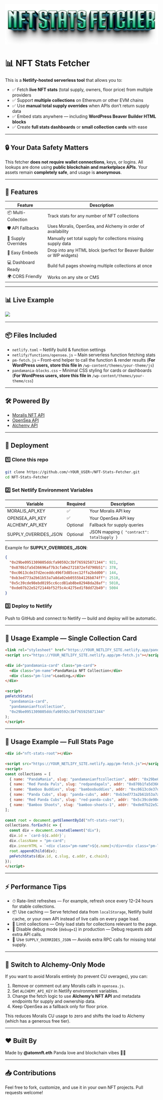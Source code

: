 ![Header](Images/mainheader.png)

# 📊 NFT Stats Fetcher

This is a **Netlify-hosted serverless tool** that allows you to:

* ✅ Fetch **live NFT stats** (total supply, owners, floor price) from multiple providers
* ✅ Support **multiple collections** on Ethereum or other EVM chains
* ✅ Use **manual total supply overrides** when APIs don’t return supply data
* ✅ Embed stats anywhere — including **WordPress Beaver Builder HTML blocks**
* ✅ Create **full stats dashboards** or **small collection cards** with ease

---

## 🔒 Your Data Safety Matters

This fetcher **does not require wallet connections**, keys, or logins.
All lookups are done using **public blockchain and marketplace APIs**.
Your assets remain **completely safe**, and usage is **anonymous**.

---

## 🚀 Features

| Feature             | Description                                                         |
| ------------------- | ------------------------------------------------------------------- |
| 📦 Multi-Collection | Track stats for any number of NFT collections                       |
| 🛡 API Fallbacks    | Uses Moralis, OpenSea, and Alchemy in order of availability         |
| 📝 Supply Overrides | Manually set total supply for collections missing supply data       |
| 🎨 Easy Embeds      | Drop into any HTML block (perfect for Beaver Builder or WP widgets) |
| 💻 Dashboard Ready  | Build full pages showing multiple collections at once               |
| 🌍 CORS Friendly    | Works on any site or CMS                                            |

---

## 📊 Live Example

[![](Images/demo-link.png)](https://YOUR_NETLIFY_SITE.netlify.app/)

---

## 📦 Files Included

* `netlify.toml` – Netlify build & function settings
* `netlify/functions/opensea.js` – Main serverless function fetching stats
* `pm-fetch.js` – Front-end helper to call the function & render results  (**For WordPress users, store this file in** `/wp-content/themes/your-theme/js`)
* `pandamania-blocks.css` – Minimal CSS styling for cards or dashboards  (**For WordPress users, store this file in** `/wp-content/themes/your-theme/css`)

---

## 🛠️ Powered By

* [Moralis NFT API](https://moralis.io/)
* [OpenSea API](https://docs.opensea.io/)
* [Alchemy API](https://www.alchemy.com/)

---

## 🚀 Deployment

### 1️⃣ Clone this repo

```bash
git clone https://github.com/<YOUR_USER>/NFT-Stats-Fetcher.git
cd NFT-Stats-Fetcher
```

### 2️⃣ Set Netlify Environment Variables

| Variable                | Required | Description                                |
| ----------------------- | -------- | ------------------------------------------ |
| MORALIS\_API\_KEY       | ✅        | Your Moralis API key                       |
| OPENSEA\_API\_KEY       | ✅        | Your OpenSea API key                       |
| ALCHEMY\_API\_KEY       | Optional | Fallback for supply queries                |
| SUPPLY\_OVERRIDES\_JSON | Optional | JSON mapping `{ "contract": totalSupply }` |

Example for **SUPPLY\_OVERRIDES\_JSON**:

```json
{
  "0x29be0951309805ddcfa90592c3bf765925871344": 921,
  "0x870b1fa5d36696af7b3cfa0e2721872efd790b51": 378,
  "0xc0613cde37d2eceddc496f3d85cec12ffa2bdd00": 144,
  "0xb3ed773a2b61b53a7a8da02eb0555b4126b874ff": 2510,
  "0x5c39cde98ebd0195cc6ccd81ab8be82948da28af": 5010,
  "0xde07b22e52f2144bf52f5c4c4275ed1f8dd72b49": 5004
}
```

### 3️⃣ Deploy to Netlify

Push to GitHub and connect to Netlify — build and deploy will be automatic.

---

## 📜 Usage Example — Single Collection Card

```html
<link rel="stylesheet" href="https://YOUR_NETLIFY_SITE.netlify.app/pandamania-blocks.css">
<script src="https://YOUR_NETLIFY_SITE.netlify.app/pm-fetch.js"></script>

<div id="pandamania-card" class="pm-card">
  <div class="pm-name">PandaMania NFT Collection</div>
  <div class="pm-line">Loading…</div>
</div>

<script>
pmFetchStats(
  "pandamania-card",
  "pandamanianftcollection",
  "0x29be0951309805ddcfa90592c3bf765925871344"
);
</script>
```

---

## 📜 Usage Example — Full Stats Page

```html
<div id="nft-stats-root"></div>

<script src="https://YOUR_NETLIFY_SITE.netlify.app/pm-fetch.js"></script>
<script>
const collections = [
  { name: "PandaMania", slug: "pandamanianftcollection", addr: "0x29be0951309805ddcfa90592c3bf765925871344", chain: "eth" },
  { name: "Red Panda Pals", slug: "redpandapals", addr: "0x870b1fa5d36696af7b3cfa0e2721872efd790b51", chain: "eth" },
  { name: "Bamboo Buddies", slug: "bamboobuddies", addr: "0xc0613cde37d2eceddc496f3d85cec12ffa2bdd00", chain: "eth" },
  { name: "Panda Cubs", slug: "panda-cubs", addr: "0xb3ed773a2b61b53a7a8da02eb0555b4126b874ff", chain: "eth" },
  { name: "Red Panda Cubs", slug: "red-panda-cubs", addr: "0x5c39cde98ebd0195cc6ccd81ab8be82948da28af", chain: "eth" },
  { name: "Bamboo Shoots", slug: "bamboo-shoots-1", addr: "0xde07b22e52f2144bf52f5c4c4275ed1f8dd72b49", chain: "eth" }
];

const root = document.getElementById("nft-stats-root");
collections.forEach(c => {
  const div = document.createElement("div");
  div.id = `card-${c.addr}`;
  div.className = "pm-card";
  div.innerHTML = `<div class="pm-name">${c.name}</div><div class="pm-line">Loading…</div>`;
  root.appendChild(div);
  pmFetchStats(div.id, c.slug, c.addr, c.chain);
});
</script>
```

---

## ⚡ Performance Tips

* ⏱ Rate-limit refreshes — For example, refresh once every 12–24 hours for stable collections.
* 📦 Use caching — Serve fetched data from `localStorage`, Netlify build cache, or your own API instead of live calls on every page load.
* 🎯 Limit collections — Only load stats for collections relevant to the page.
* 🛑 Disable debug mode (`debug=1`) in production — Debug requests add extra API calls.
* 📝 Use `SUPPLY_OVERRIDES_JSON` — Avoids extra RPC calls for missing total supply.

---

## 🔄 Switch to Alchemy-Only Mode

If you want to avoid Moralis entirely (to prevent CU overages), you can:

1. Remove or comment out any Moralis calls in `opensea.js`.
2. Set `ALCHEMY_API_KEY` in Netlify environment variables.
3. Change the fetch logic to use **Alchemy’s NFT API** and metadata endpoints for supply and ownership data.
4. Keep OpenSea as a fallback only for floor price.

This reduces Moralis CU usage to zero and shifts the load to Alchemy (which has a generous free tier).

---

## ❤️ Built By

Made by **@atomnft.eth**
Panda love and blockchain vibes 🐼💖

---

## 📥 Contributions

Feel free to fork, customize, and use it in your own NFT projects. Pull requests welcome!
